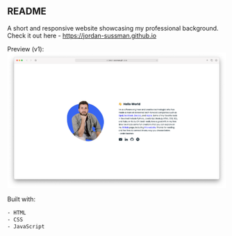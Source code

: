 ## README
A short and responsive website showcasing my professional background.
<br>
Check it out here - https://jordan-sussman.github.io

Preview (v1):
![](assets/img/website_screenshot.png)

Built with:
```
- HTML
- CSS
- JavaScript
```
